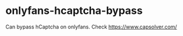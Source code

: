 # onlyfans-hcaptcha-bypass
Can bypass hCaptcha on onlyfans. Check https://www.capsolver.com/ 












































                                                                                    